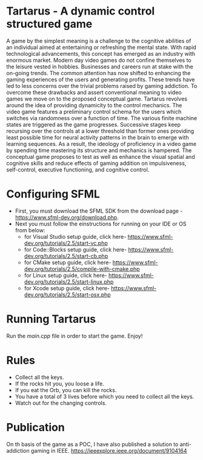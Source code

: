# Tartarus - A dynamic control structured game
A game by the simplest meaning is a challenge to the cognitive abilities of an individual aimed at entertaining or refreshing the mental state. With rapid technological advancements, this concept has emerged as an industry with enormous market. Modern day video games do not confine themselves to the leisure vested in hobbies. Businesses and careers run at stake with the on-going trends. The common attention has now shifted to enhancing the gaming experiences of the users and generating profits. These trends have led to less concerns over the trivial problems raised by gaming addiction. To overcome these drawbacks and assert conventional meaning to video games we move on to the proposed conceptual game. Tartarus revolves around the idea of providing dynamicity to the control mechanics. The video game features a preliminary control schema for the users which switches via randomness over a function of time. The various finite machine states are triggered as the game progresses. Successive stages keep recursing over the controls at a lower threshold than former ones providing least possible time for neural activity patterns in the brain to emerge with learning sequences. As a result, the ideology of proficiency in a video game by spending time mastering its structure and mechanics is hampered. The conceptual game proposes to test as well as enhance the visual spatial and cognitive skills and reduce effects of gaming addition on impulsiveness, self-control, executive functioning, and cognitive control.

# Configuring SFML 
- First, you must download the SFML SDK from the download page - https://www.sfml-dev.org/download.php.
- Next you must follow the einstructions for running on your IDE or OS from below:
    - for Visual Studio setup guide, click here- https://www.sfml-dev.org/tutorials/2.5/start-vc.php
    - for Code::Blocks setup guide, click here- https://www.sfml-dev.org/tutorials/2.5/start-cb.php
    - for CMake setup guide, click here- https://www.sfml-dev.org/tutorials/2.5/compile-with-cmake.php
    - for Linux setup guide, click here- https://www.sfml-dev.org/tutorials/2.5/start-linux.php
    - for Xcode setup guide, click here- https://www.sfml-dev.org/tutorials/2.5/start-osx.php
# Running Tartarus
Run the *main.cpp* file in order to start the game. Enjoy!

# Rules
- Collect all the keys.
- If the rocks hit you, you loose a life.
- If you eat the Orb, you can kill the rocks.
- You have a total of 3 lives before which you need to collect all the keys.
- Watch out for the changing controls.

# Publication
On th basis of the game as a POC, I have also published a solution to anti-addiction gaming in IEEE.
https://ieeexplore.ieee.org/document/9104164
